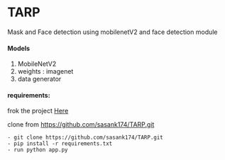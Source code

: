 # TARP

Mask and Face detection using mobilenetV2 and face detection module

#### **Models**

1. MobileNetV2
2. weights : imagenet
3. data generator



#### **requirements:**

frok the project [Here](https://github.com/sasank174/TARP/fork "Here")

clone from https://github.com/sasank174/TARP.git
```
- git clone https://github.com/sasank174/TARP.git
- pip install -r requirements.txt
- run python app.py
```
